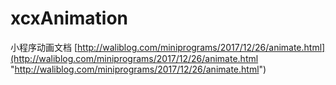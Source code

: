# xcxAnimation

小程序动画文档 [http://waliblog.com/miniprograms/2017/12/26/animate.html](http://waliblog.com/miniprograms/2017/12/26/animate.html "http://waliblog.com/miniprograms/2017/12/26/animate.html")
